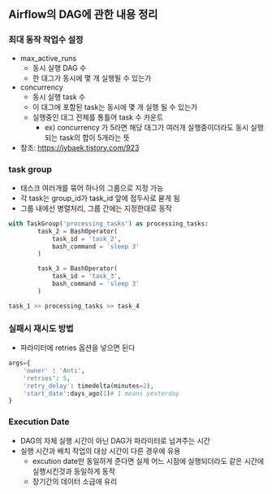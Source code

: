 ## Airflow의 DAG에 관한 내용 정리

### 최대 동작 작업수 설정
- max_active_runs
  - 동시 실행 DAG 수
  - 한 대그가 동시에 몇 개 실행될 수 있는가
- concurrency
  - 동시 실행 task 수
  - 이 대그에 포함된 task는 동시에 몇 개 실행 될 수 있는가
  - 실행중인 대그 전체를 통틀어 task 수 카운트
    - ex) concurrency 가 5라면 해당 대그가 여러개 실행중이더라도 동시 실행되는 task의 합이 5개라는 뜻
- 참조: https://jybaek.tistory.com/923


### task group
- 태스크 여러개를 묶어 하나의 그룹으로 지정 가능
- 각 task는 group_id가 task_id 앞에 접두사로 붇게 됨
- 그룹 내에선 병렬처리, 그룹 간에는 지정한대로 동작
```python
with TaskGroup('processing_tasks') as processing_tasks:
        task_2 = BashOperator(
            task_id = 'task_2',
            bash_command = 'sleep 3'
        )

        task_3 = BashOperator(
            task_id = 'task_3',
            bash_command = 'sleep 3'
        )

task_1 >> processing_tasks >> task_4
```


### 실패시 재시도 방법
- 파라미터에 retries 옵션을 넣으면 된다
```python
args={
    'owner' : 'Anti',
    'retries': 5,
    'retry_delay': timedelta(minutes=2),
    'start_date':days_ago(1)# 1 means yesterday
}
```


### Execution Date
- DAG의 자체 실행 시간이 아닌 DAG가 파라미터로 넘겨주는 시간
- 실행 시간과 배치 작업의 대상 시간이 다른 경우에 유용
  - excution date만 동일하게 준다면 실제 어느 시점에 실행되더라도 같은 시간에 실행시킨것과 동일하게 동작
  - 장기간의 데이터 소급에 유리
